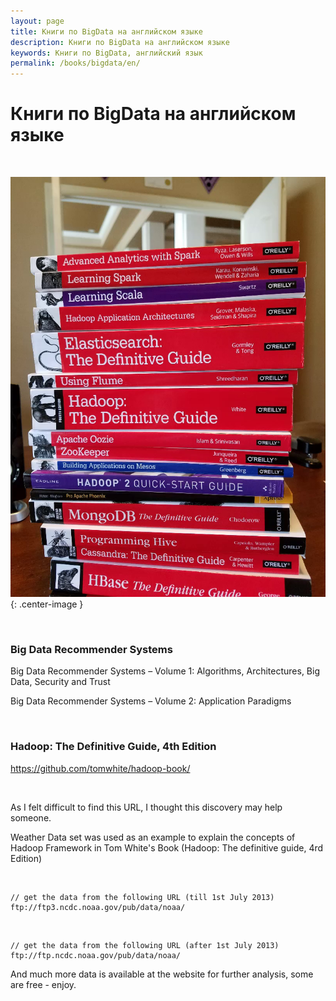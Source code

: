 ```yaml
---
layout: page
title: Книги по BigData на английском языке
description: Книги по BigData на английском языке
keywords: Книги по BigData, английский язык
permalink: /books/bigdata/en/
---
```


# Книги по BigData на английском языке

<br/>

![Книги по BigData на английском языке](/img/books/bigdata/en/big-data-books.png 'Книги по BigData на английском языке'){: .center-image }

<br/>

### Big Data Recommender Systems

Big Data Recommender Systems – Volume 1: Algorithms, Architectures, Big Data, Security and Trust

Big Data Recommender Systems – Volume 2: Application Paradigms

<br/>

### Hadoop: The Definitive Guide, 4th Edition

https://github.com/tomwhite/hadoop-book/

<br/>

As I felt difficult to find this URL, I thought this discovery may help someone.

Weather Data set was used as an example to explain the concepts of Hadoop Framework in Tom White's Book (Hadoop: The definitive guide, 4rd Edition)

<br/>

    // get the data from the following URL (till 1st July 2013)
    ftp://ftp3.ncdc.noaa.gov/pub/data/noaa/

<br/>

    // get the data from the following URL (after 1st July 2013)
    ftp://ftp.ncdc.noaa.gov/pub/data/noaa/

And much more data is available at the website for further analysis, some are free - enjoy.
